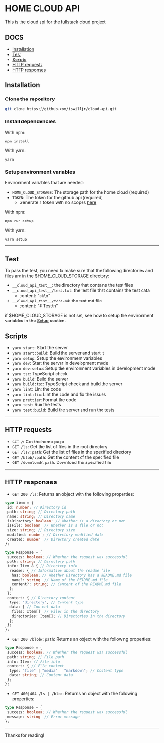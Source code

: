 # HOME CLOUD API

This is the cloud api for the fullstack cloud project

## DOCS

- [Installation](#installation)
- [Test](#test)
- [Scripts](#scripts)
- [HTTP requests](#http-requests)
- [HTTP responses](#http-responses)

## Installation

### Clone the repository

```bash
git clone https://github.com/iswilljr/cloud-api.git
```

### Install dependencies

With npm:

```bash
npm install
```

With yarn:

```bash
yarn
```

### Setup environment variables

Environment variables that are needed:

- `HOME_CLOUD_STORAGE`: The storage path for the home cloud (required)
- `TOKEN`: The token for the github api (required)
  - Generate a token with no scopes [here](https://github.com/settings/tokens/new)

With npm:

```bash
npm run setup
```

With yarn:

```bash
yarn setup
```

---

## Test

To pass the test, you need to make sure that the following directories and files are in the $HOME_CLOUD_STORAGE directory:

- `__cloud_api_test__`: the directory that contains the test files
- `__cloud_api_test__/test.txt`: the test file that contains the test data
  - content: "ok\n"
- `__cloud_api_test__/test.md`: the test md file
  - content: "# Test\n"

if $HOME_CLOUD_STORAGE is not set, see how to setup the environment variables in the [Setup](#setup-environment-variables) section.

## Scripts

- `yarn start`: Start the server
- `yarn start:build`: Build the server and start it
- `yarn setup`: Setup the environment variables
- `yarn dev`: Start the server in development mode
- `yarn dev:setup`: Setup the environment variables in development mode
- `yarn tsc`: TypeScript check
- `yarn build`: Build the server
- `yarn build:tsc`: TypeScript check and build the server
- `yarn lint`: Lint the code
- `yarn lint:fix`: Lint the code and fix the issues
- `yarn prettier`: Format the code
- `yarn test`: Run the tests
- `yarn test:build`: Build the server and run the tests

---

## HTTP requests

- `GET /`: Get the home page
- `GET /ls`: Get the list of files in the root directory
- `GET /ls/:path`: Get the list of files in the specified directory
- `GET /blob/:path`: Get the content of the specified file
- `GET /download/:path`: Download the specified file

---

## HTTP responses

- `GET 200 /ls`: Returns an object with the following properties:

```typescript
type Item = {
 id: number; // Directory id
 path: string; // Directory path
 name: string; // Directory name
 isDirectory: boolean; // Whether is a directory or not
 isFile: boolean; // Whether is a file or not
 size: string; // Directory size
 modified: number; // Directory modified date
 created: number; // Directory created date
};

type Response = {
 success: boolean; // Whether the request was successful
 path: string; // Directory path
 info: Item & { // Directory info
  readme: { // Information about the readme file
   has: boolean; // Whether Directory has a README.md file
   name?: string; // Name of the README.md file
   content?: string; // Content of the README.md file
  };
 };
 content: { // Directory content
  type: "directory"; // Content type
  data: { // Content data
   files: Item[]; // Files in the directory
   directories: Item[]; // Directories in the directory
  };
 };
};
```

- `GET 200 /blob/:path`: Returns an object with the following properties:

```typescript
type Response = {
 success: boolean; // Whether the request was successful
 path: string; // File path
 info: Item; // File info
 content: { // File content
  type: "file" | "media" | "markdown"; // Content type
  data: string; // Content data
 };
};
```

- `GET 400|404 /ls | /blob`: Returns an object with the following properties:

```typescript
type Response = {
 success: boolean; // Whether the request was successful
 message: string; // Error message
};
```

---

Thanks for reading!
